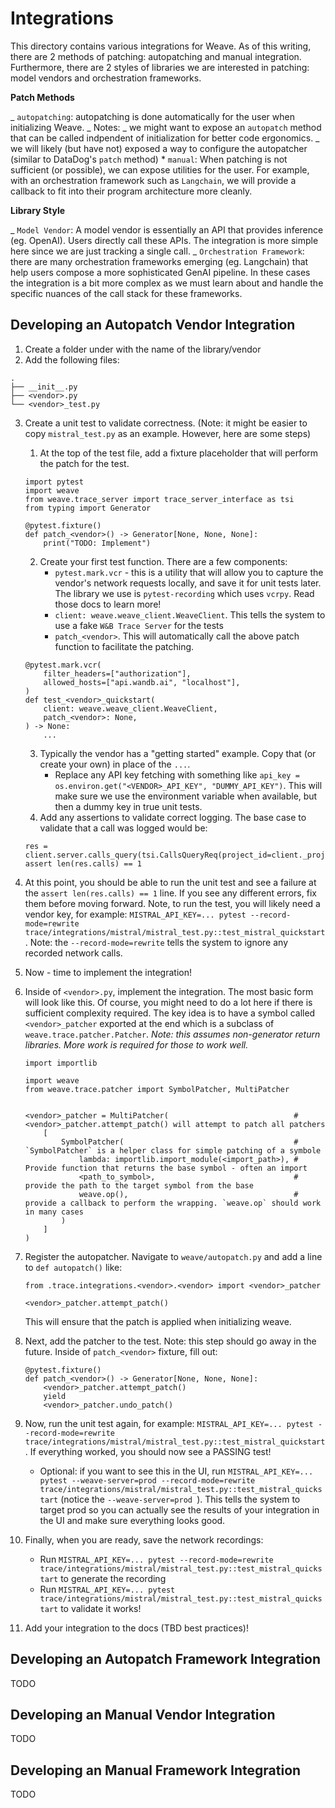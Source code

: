<!-- Please generate readme file contents. This readme will cover the details on how to author an integration  -->

# Integrations

This directory contains various integrations for Weave. As of this writing, there are 2 methods of patching: autopatching and manual integration. Furthermore, there are 2 styles of libraries we are interested in patching: model vendors and orchestration frameworks.

**Patch Methods**

_ `autopatching`: autopatching is done automatically for the user when initializing Weave.
_ Notes:
_ we might want to expose an `autopatch` method that can be called indpendent of initialization for better code ergonomics.
_ we will likely (but have not) exposed a way to configure the autopatcher (similar to DataDog's `patch` method) \* `manual`: When patching is not sufficient (or possible), we can expose utilities for the user. For example, with an orchestration framework such as `Langchain`, we will provide a callback to fit into their program architecture more cleanly.

**Library Style**

_ `Model Vendor`: A model vendor is essentially an API that provides inference (eg. OpenAI). Users directly call these APIs. The integration is more simple here since we are just tracking a single call.
_ `Orchestration Framework`: there are many orchestration frameworks emerging (eg. Langchain) that help users compose a more sophisticated GenAI pipeline. In these cases the integration is a bit more complex as we must learn about and handle the specific nuances of the call stack for these frameworks.

## Developing an Autopatch Vendor Integration

1. Create a folder under with the name of the library/vendor
2. Add the following files:

```
.
├── __init__.py
├── <vendor>.py
└── <vendor>_test.py
```

3. Create a unit test to validate correctness. (Note: it might be easier to copy `mistral_test.py` as an example. However, here are some steps)

   1. At the top of the test file, add a fixture placeholder that will perform the patch for the test.

   ```
   import pytest
   import weave
   from weave.trace_server import trace_server_interface as tsi
   from typing import Generator

   @pytest.fixture()
   def patch_<vendor>() -> Generator[None, None, None]:
       print("TODO: Implement")
   ```

   2. Create your first test function. There are a few components:
      - `pytest.mark.vcr` - this is a utility that will allow you to capture the vendor's network requests locally, and save it for unit tests later. The library we use is `pytest-recording` which uses `vcrpy`. Read those docs to learn more!
      - `client: weave.weave_client.WeaveClient`. This tells the system to use a fake `W&B Trace Server` for the tests
      - `patch_<vendor>`. This will automatically call the above patch function to facilitate the patching.

   ```
   @pytest.mark.vcr(
       filter_headers=["authorization"],
       allowed_hosts=["api.wandb.ai", "localhost"],
   )
   def test_<vendor>_quickstart(
       client: weave.weave_client.WeaveClient,
       patch_<vendor>: None,
   ) -> None:
       ...
   ```

   3. Typically the vendor has a "getting started" example. Copy that (or create your own) in place of the `...`.
      - Replace any API key fetching with something like `api_key = os.environ.get("<VENDOR>_API_KEY", "DUMMY_API_KEY")`. This will make sure we use the environment variable when available, but then a dummy key in true unit tests.
   4. Add any assertions to validate correct logging. The base case to validate that a call was logged would be:

   ```
   res = client.server.calls_query(tsi.CallsQueryReq(project_id=client._project_id()))
   assert len(res.calls) == 1
   ```

4. At this point, you should be able to run the unit test and see a failure at the `assert len(res.calls) == 1` line. If you see any different errors, fix them before moving forward. Note, to run the test, you will likely need a vendor key, for example: `MISTRAL_API_KEY=... pytest --record-mode=rewrite trace/integrations/mistral/mistral_test.py::test_mistral_quickstart`. Note: the `--record-mode=rewrite` tells the system to ignore any recorded network calls.
5. Now - time to implement the integration!
6. Inside of `<vendor>.py`, implement the integration. The most basic form will look like this. Of course, you might need to do a lot here if there is sufficient complexity required. The key idea is to have a symbol called `<vendor>_patcher` exported at the end which is a subclass of `weave.trace.patcher.Patcher`. _Note: this assumes non-generator return libraries. More work is required for those to work well._

   ```
   import importlib

   import weave
   from weave.trace.patcher import SymbolPatcher, MultiPatcher


   <vendor>_patcher = MultiPatcher(                            # <vendor>_patcher.attempt_patch() will attempt to patch all patchers
       [
           SymbolPatcher(                                      # `SymbolPatcher` is a helper class for simple patching of a symbole
               lambda: importlib.import_module(<import_path>), # Provide function that returns the base symbol - often an import
               <path_to_symbol>,                               # provide the path to the target symbol from the base
               weave.op(),                                     # provide a callback to perform the wrapping. `weave.op` should work in many cases
           )
       ]
   )
   ```

7. Register the autopatcher. Navigate to `weave/autopatch.py` and add a line to `def autopatch()` like:

   ```
   from .trace.integrations.<vendor>.<vendor> import <vendor>_patcher

   <vendor>_patcher.attempt_patch()
   ```

   This will ensure that the patch is applied when initializing weave.

8. Next, add the patcher to the test. Note: this step should go away in the future. Inside of `patch_<vendor>` fixture, fill out:
   ```
   @pytest.fixture()
   def patch_<vendor>() -> Generator[None, None, None]:
       <vendor>_patcher.attempt_patch()
       yield
       <vendor>_patcher.undo_patch()
   ```
9. Now, run the unit test again, for example: `MISTRAL_API_KEY=... pytest --record-mode=rewrite trace/integrations/mistral/mistral_test.py::test_mistral_quickstart`. If everything worked, you should now see a PASSING test!
   - Optional: if you want to see this in the UI, run `MISTRAL_API_KEY=... pytest --weave-server=prod --record-mode=rewrite trace/integrations/mistral/mistral_test.py::test_mistral_quickstart` (notice the `--weave-server=prod `). This tells the system to target prod so you can actually see the results of your integration in the UI and make sure everything looks good.
10. Finally, when you are ready, save the network recordings:
    - Run `MISTRAL_API_KEY=... pytest --record-mode=rewrite trace/integrations/mistral/mistral_test.py::test_mistral_quickstart` to generate the recording
    - Run `MISTRAL_API_KEY=... pytest trace/integrations/mistral/mistral_test.py::test_mistral_quickstart` to validate it works!
11. Add your integration to the docs (TBD best practices)!

## Developing an Autopatch Framework Integration

TODO

## Developing an Manual Vendor Integration

TODO

## Developing an Manual Framework Integration

TODO
